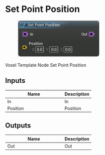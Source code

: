 # Set Point Position

<div align="left" data-full-width="false"><figure><img src="../../../api/Point/Set_Point_Position.png" alt=""><figcaption></figcaption></figure></div>

Voxel Template Node Set Point Position

## Inputs

<table><thead><tr><th width="170">Name</th><th>Description</th></tr></thead><tbody><tr><td>In</td><td>In</td></tr><tr><td>Position</td><td>Position</td></tr></tbody></table>

## Outputs

<table><thead><tr><th width="170">Name</th><th>Description</th></tr></thead><tbody><tr><td>Out</td><td>Out</td></tr></tbody></table>
